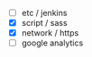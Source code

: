 - [ ] etc / jenkins
- [x] script / sass
- [x] network / https
- [ ] google analytics
<!--stackedit_data:
eyJoaXN0b3J5IjpbLTEzNzg4MTMzNjZdfQ==
-->